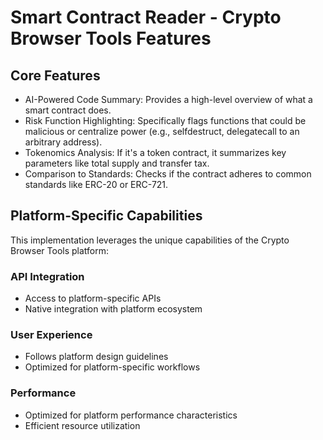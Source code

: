 # Smart Contract Reader - Crypto Browser Tools Features

## Core Features
- AI-Powered Code Summary: Provides a high-level overview of what a smart contract does.
- Risk Function Highlighting: Specifically flags functions that could be malicious or centralize power (e.g., selfdestruct, delegatecall to an arbitrary address).
- Tokenomics Analysis: If it's a token contract, it summarizes key parameters like total supply and transfer tax.
- Comparison to Standards: Checks if the contract adheres to common standards like ERC-20 or ERC-721.

## Platform-Specific Capabilities
This implementation leverages the unique capabilities of the Crypto Browser Tools platform:

### API Integration
- Access to platform-specific APIs
- Native integration with platform ecosystem

### User Experience
- Follows platform design guidelines
- Optimized for platform-specific workflows

### Performance
- Optimized for platform performance characteristics
- Efficient resource utilization
